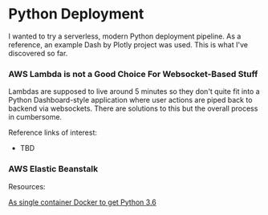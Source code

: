 # Python Deployment

I wanted to try a serverless, modern Python deployment pipeline. As a reference, an example Dash by Plotly project was used.
This is what I've discovered so far.

### AWS Lambda is not a Good Choice For Websocket-Based Stuff

Lambdas are supposed to live around 5 minutes so they don't quite fit into a Python Dashboard-style application
where user actions are piped back to backend via websockets. There are solutions to this but the overall process in cumbersome.

Reference links of interest:

- TBD

### AWS Elastic Beanstalk

Resources:

[As single container Docker to get Python 3.6](https://docs.aws.amazon.com/en_us/elasticbeanstalk/latest/dg/single-container-docker.html)

